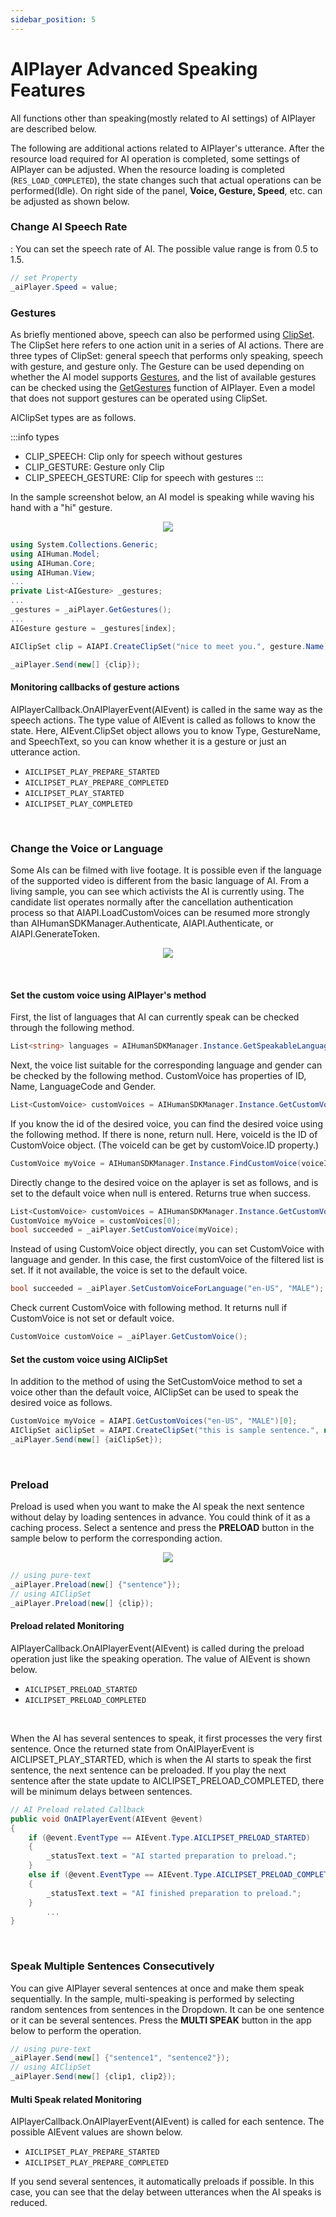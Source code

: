```yaml
---
sidebar_position: 5
---
```


# AIPlayer Advanced Speaking Features

All functions other than speaking(mostly related to AI settings) of AIPlayer are described below.

The following are additional actions related to AIPlayer's utterance.
After the resource load required for AI operation is completed, some settings of AIPlayer can be adjusted. When the resource loading is completed (`RES_LOAD_COMPLETED`), the state changes such that actual operations can be performed(Idle). On right side of the panel, **Voice, Gesture, Speed**, etc. can be adjusted as shown below.

### Change AI Speech Rate

: You can set the speech rate of AI. The possible value range is from 0.5 to 1.5.

```csharp
// set Property
_aiPlayer.Speed = value;
```

### Gestures

As briefly mentioned above, speech can also be performed using [ClipSet](/aihuman/unity-sdk/apis/aiclipset). The ClipSet here refers to one action unit in a series of AI actions. There are three types of ClipSet: general speech that performs only speaking, speech with gesture, and gesture only. The Gesture can be used depending on whether the AI model supports [Gestures](/aihuman/unity-sdk/apis/aigesture), and the list of available gestures can be checked using the [GetGestures](/aihuman/unity-sdk/apis/aiplayer) function of AIPlayer. Even a model that does not support gestures can be operated using ClipSet.

AIClipSet types are as follows.

:::info types

- CLIP_SPEECH: Clip only for speech without gestures
- CLIP_GESTURE: Gesture only Clip
- CLIP_SPEECH_GESTURE: Clip for speech with gestures
:::

In the sample screenshot below, an AI model is speaking while waving his hand with a "hi" gesture.

<p align="center">
<img src="/img/aihuman/unity/aiplayer_gesture.png" style={{zoom: "40%"}} />
</p>

```csharp
using System.Collections.Generic;
using AIHuman.Model;
using AIHuman.Core;
using AIHuman.View;
...
private List<AIGesture> _gestures;
...
_gestures = _aiPlayer.GetGestures();
...
AIGesture gesture = _gestures[index];

AIClipSet clip = AIAPI.CreateClipSet("nice to meet you.", gesture.Name);

_aiPlayer.Send(new[] {clip});
```

#### Monitoring callbacks of gesture actions

AIPlayerCallback.OnAIPlayerEvent(AIEvent) is called in the same way as the speech actions. The type value of AIEvent is called as follows to know the state. Here, AIEvent.ClipSet object allows you to know Type, GestureName, and SpeechText, so you can know whether it is a gesture or just an utterance action.

- `AICLIPSET_PLAY_PREPARE_STARTED`
- `AICLIPSET_PLAY_PREPARE_COMPLETED`
- `AICLIPSET_PLAY_STARTED`
- `AICLIPSET_PLAY_COMPLETED`

<br/>

### Change the Voice or Language

Some AIs can be filmed with live footage. It is possible even if the language of the supported video is different from the basic language of AI. From a living sample, you can see which activists the AI ​​is currently using. The candidate list operates normally after the cancellation authentication process so that AIAPI.LoadCustomVoices can be resumed more strongly than AIHumanSDKManager.Authenticate, AIAPI.Authenticate, or AIAPI.GenerateToken.

<p align="center">
<img src="/img/aihuman/unity/aiplayer_customvoice.png" style={{zoom: "40%"}} />
</p>

<br/>

#### Set the custom voice using AIPlayer's method

First, the list of languages that AI can currently speak can be checked through the following method.

```csharp
List<string> languages = AIHumanSDKManager.Instance.GetSpeakableLanguages(_aiPlayer.AIGender);
```

Next, the voice list suitable for the corresponding language and gender can be checked by the following method. CustomVoice has properties of ID, Name, LanguageCode and Gender.

```csharp
List<CustomVoice> customVoices = AIHumanSDKManager.Instance.GetCustomVoices();
```

If you know the id of the desired voice, you can find the desired voice using the following method. If there is none, return null. Here, voiceId is the ID of CustomVoice object. (The voiceId can be get by customVoice.ID property.)

```csharp
CustomVoice myVoice = AIHumanSDKManager.Instance.FindCustomVoice(voiceId);
```

Directly change to the desired voice on the aplayer is set as follows, and is set to the default voice when null is entered. Returns true when success.

```csharp
List<CustomVoice> customVoices = AIHumanSDKManager.Instance.GetCustomVoices();
CustomVoice myVoice = customVoices[0];
bool succeeded = _aiPlayer.SetCustomVoice(myVoice);
```

Instead of using CustomVoice object directly, you can set CustomVoice with language and gender. In this case, the first customVoice of the filtered list is set. If it not available, the voice is set to the default voice.

```csharp
bool succeeded = _aiPlayer.SetCustomVoiceForLanguage("en-US", "MALE");
```

Check current CustomVoice with following method. It returns null if CustomVoice is not set or default voice.

```csharp
CustomVoice customVoice = _aiPlayer.GetCustomVoice();
```

#### Set the custom voice using AIClipSet

In addition to the method of using the SetCustomVoice method to set a voice other than the default voice, AIClipSet can be used to speak the desired voice as follows.

```csharp
CustomVoice myVoice = AIAPI.GetCustomVoices("en-US", "MALE")[0];
AIClipSet aiClipSet = AIAPI.CreateClipSet("this is sample sentence.", null, myVoice);
_aiPlayer.Send(new[] {aiClipSet});
```

<br/>

### Preload

Preload is used when you want to make the AI speak the next sentence without delay by loading sentences in advance. You could think of it as a caching process. Select a sentence and press the **PRELOAD** button in the sample below to perform the corresponding action.

<p align="center">
<img src="/img/aihuman/unity/aiplayer_preload.png" style={{zoom: "40%"}} />
</p>

```csharp
// using pure-text
_aiPlayer.Preload(new[] {"sentence"});
// using AIClipSet
_aiPlayer.Preload(new[] {clip});
```

#### Preload related Monitoring

AIPlayerCallback.OnAIPlayerEvent(AIEvent) is called during the preload operation just like the speaking operation. The value of AIEvent is shown below.

- `AICLIPSET_PRELOAD_STARTED`
- `AICLIPSET_PRELOAD_COMPLETED`

<br/>

When the AI has several sentences to speak, it first processes the very first sentence. Once the returned state from OnAIPlayerEvent is AICLIPSET_PLAY_STARTED, which is when the AI starts to speak the first sentence, the next sentence can be preloaded. If you play the next sentence after the state update to AICLIPSET_PRELOAD_COMPLETED, there will be minimum delays between sentences.

```csharp
// AI Preload related Callback
public void OnAIPlayerEvent(AIEvent @event)
{
    if (@event.EventType == AIEvent.Type.AICLIPSET_PRELOAD_STARTED)
    {
        _statusText.text = "AI started preparation to preload.";
    }
    else if (@event.EventType == AIEvent.Type.AICLIPSET_PRELOAD_COMPLETED)
    {
        _statusText.text = "AI finished preparation to preload.";
    }
    	...
}
```

<br/>

### Speak Multiple Sentences Consecutively

You can give AIPlayer several sentences at once and make them speak sequentially. In the sample, multi-speaking is performed by selecting random sentences from sentences in the Dropdown. It can be one sentence or it can be several sentences. Press the **MULTI SPEAK** button in the app below to perform the operation.

```csharp
// using pure-text
_aiPlayer.Send(new[] {"sentence1", "sentence2"});
// using AIClipSet
_aiPlayer.Send(new[] {clip1, clip2});
```

#### Multi Speak related Monitoring

AIPlayerCallback.OnAIPlayerEvent(AIEvent) is called for each sentence. The possible AIEvent values are shown below.

- `AICLIPSET_PLAY_PREPARE_STARTED`
- `AICLIPSET_PLAY_PREPARE_COMPLETED`

If you send several sentences, it automatically preloads if possible. In this case, you can see that the delay between utterances when the AI speaks is reduced.
